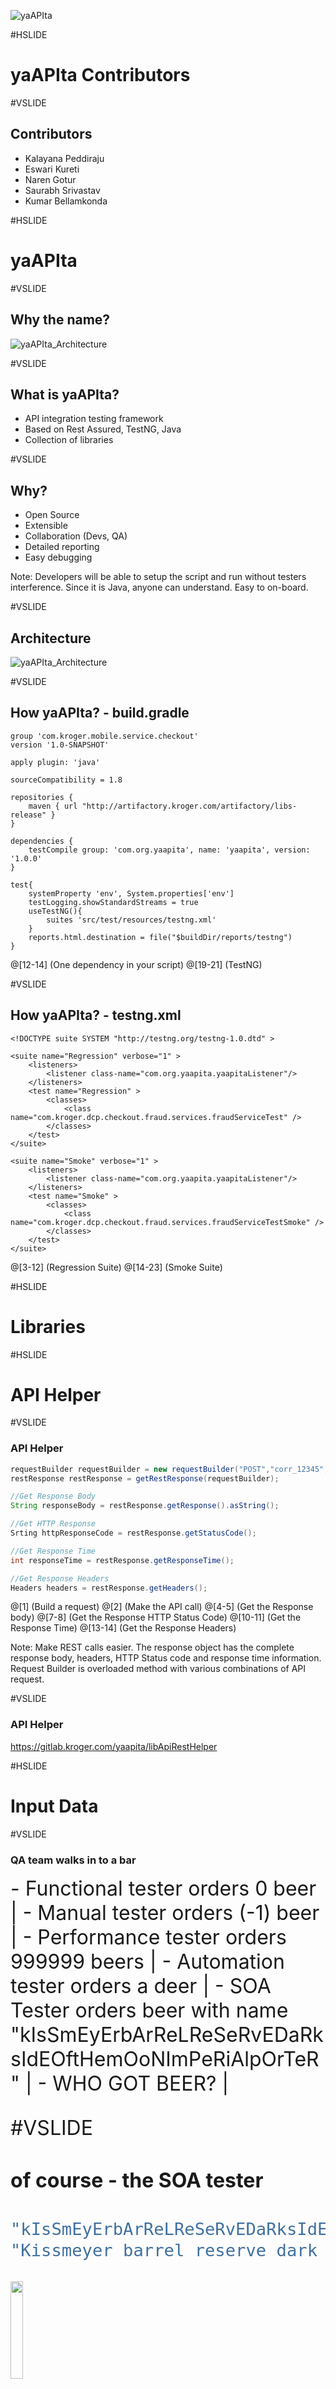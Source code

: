 
![yaAPIta](/assets/images/yaapita_logo_big.png)

#HSLIDE

# yaAPIta Contributors

#VSLIDE

## Contributors

- Kalayana Peddiraju
- Eswari Kureti
- Naren Gotur
- Saurabh Srivastav
- Kumar Bellamkonda

#HSLIDE

# yaAPIta

#VSLIDE

## Why the name?

![yaAPIta_Architecture](assets/images/yaapita_name.png)

#VSLIDE

## What is yaAPIta?

- API integration testing framework
- Based on Rest Assured, TestNG, Java
- Collection of libraries

#VSLIDE

## Why?

- Open Source
- Extensible
- Collaboration (Devs, QA)
- Detailed reporting
- Easy debugging

Note: Developers will be able to setup the script and run without testers interference. Since it is Java, anyone can understand. Easy to on-board.

#VSLIDE

## Architecture

![yaAPIta_Architecture](assets/images/yaAPIta_Architecture.png)

#VSLIDE

## How yaAPIta? - build.gradle

```
group 'com.kroger.mobile.service.checkout'
version '1.0-SNAPSHOT'

apply plugin: 'java'

sourceCompatibility = 1.8

repositories {
    maven { url "http://artifactory.kroger.com/artifactory/libs-release" }
}

dependencies {
    testCompile group: 'com.org.yaapita', name: 'yaapita', version: '1.0.0'
}

test{
    systemProperty 'env', System.properties['env']
    testLogging.showStandardStreams = true
    useTestNG(){
        suites 'src/test/resources/testng.xml'
    }
    reports.html.destination = file("$buildDir/reports/testng")
}
```

@[12-14] (One dependency in your script)
@[19-21] (TestNG)

#VSLIDE

## How yaAPIta? - testng.xml


```
<!DOCTYPE suite SYSTEM "http://testng.org/testng-1.0.dtd" >

<suite name="Regression" verbose="1" >
    <listeners>
        <listener class-name="com.org.yaapita.yaapitaListener"/>
    </listeners>
    <test name="Regression" >
        <classes>
            <class name="com.kroger.dcp.checkout.fraud.services.fraudServiceTest" />
        </classes>
    </test>
</suite>

<suite name="Smoke" verbose="1" >
    <listeners>
        <listener class-name="com.org.yaapita.yaapitaListener"/>
    </listeners>
    <test name="Smoke" >
        <classes>
            <class name="com.kroger.dcp.checkout.fraud.services.fraudServiceTestSmoke" />
        </classes>
    </test>
</suite>
```

@[3-12] (Regression Suite)
@[14-23] (Smoke Suite)

#HSLIDE

# Libraries

#HSLIDE

# API Helper

#VSLIDE

### API Helper

```java
requestBuilder requestBuilder = new requestBuilder("POST","corr_12345","https://mockapi-test.cfcdcinternaltest.kroger.com/APITest/", "Basic ob30f834fp38fybqebwe",body);
restResponse restResponse = getRestResponse(requestBuilder);

//Get Response Body
String responseBody = restResponse.getResponse().asString();

//Get HTTP Response
Srting httpResponseCode = restResponse.getStatusCode();

//Get Response Time
int responseTime = restResponse.getResponseTime();

//Get Response Headers
Headers headers = restResponse.getHeaders();
```
@[1] (Build a request)
@[2] (Make the API call)
@[4-5] (Get the Response body)
@[7-8] (Get the Response HTTP Status Code)
@[10-11] (Get the Response Time)
@[13-14] (Get the Response Headers)

Note: Make REST calls easier. The response object has the complete response body, headers, HTTP Status code and response time information. Request Builder is overloaded method with various combinations of API request.

#VSLIDE

### API Helper

https://gitlab.kroger.com/yaapita/libApiRestHelper

#HSLIDE

# Input Data

#VSLIDE

### QA team walks in to a bar
<font size=6>
- Functional tester orders 0 beer |
- Manual tester orders (-1) beer |
- Performance tester orders 999999 beers |
- Automation tester orders a deer | 
- SOA Tester orders beer with name "kIsSmEyErbArReLReSeRvEDaRksIdEOftHemOoNImPeRiAlpOrTeR" |
- WHO GOT BEER? |

#VSLIDE

#### of course - the SOA tester

```java
"kIsSmEyErbArReLReSeRvEDaRksIdEOftHemOoNImPeRiAlpOrTeR"
"Kissmeyer barrel reserve dark side of the moon imperial porter"
```

<img src="assets/images/beer.jpg" width="20%">

#VSLIDE

### Load Input Data

Excel
```java
getEnabledTests("/src/test/Resources/testExcel.xlsx","testSheet");
```

CSV
```java
getEnabledCsvTests("/src/test/Resources/testCsvInput.csv")
```

JSON
```java
getEnabledJsonTests("/src/test/Resources/testJSONInput.json")
```


Note: Explain data driven. Explain enabled test (Mandatory columns). Keep sample (README.md) file ready.

#VSLIDE

### Load Input Data

https://gitlab.kroger.com/yaapita/libLoadInputData

#HSLIDE


# Read And Parse Files

#VSLIDE

### Read And Parse Files

- Input can come from either input sheet or properties file
- Sample properties file  

```
fraud_host = https://ecsb-test.kroger.com/checkout-fraud-aggregator

fraud_uri = fraud/v1
fraud_uri_preauth = preauth
fraud_basicauth = Basic YmVuOmJlbnNwYXNzd29yZA==

inputFilePath = /src/test/resources/data/input/
expectedOutputFilePath = /src/test/resources/data/output/

yaapita_retryLimit = 0
```

Note: Supports multiple property files based on environment. Can be configured in yml file.

#VSLIDE


### Read And Parse Files

![variables](assets/images/yaapitaReadAndParseFiles.png)


Note: Advantage - Framework automatically loads property and data input(like excel) to system properties at test start. 

#VSLIDE

### Read And Parse Files

```
readAndParseFile("/src/test/Resources/Data/sampleInput.json");
```

```
{
  "orderId":"{{subOrderID}}",
  "appName": "ClickList",
  "accountNumber": "{{userguid}}",
  "authType": "realTimeAuth",
  "amount": 18.7,
  "paymentMethodId": "{{cardID}}",
  "pickupStoreId": "{{Division}}{{Store}}"
}
```

Note: The variables are parsed from System Properties.
#VSLIDE

### Read And Parse Files

https://gitlab.kroger.com/yaapita/libParseFiles

#HSLIDE

# JSON X Assertion

#VSLIDE

### JSON X Assertion

- jsonXAssertEquals
- jsonXAssertEqualsIgnoreNodes
- jsonXAssertEqualsIgnoreValues
- jsonXAssertEqualsPartial

Note: Sample for ignore value can be timestamp, randomly generated uuids etc.

#VSLIDE

### JSON X Assertion - Ignore

```
java.lang.AssertionError: Response Match :  createdDate
Expected: 2018-04-20T19:54:15.152Z
     got: 2018-05-22T18:25:12.654Z
 ; etag
Expected: 74e8fb93c8fc6354fb913c0ea77b70f8
     got: ebdc235881c3826bbfcccbb59013c44a
```
@[1-3] (creationDate - varies everytime - (ignore the value))
@[4-6] (etag - Randomnly generated value - (ignore the node))

#VSLIDE

### JSON X Assertion - Partial Match

```
ArrayList<String> ignoredNodes = new ArrayList<>();
ignoredNodes.add("subOrderID[*].etag");
ArrayList<String> ignoredValues = new ArrayList<>();
ignoredValues.add("subOrderID[*].creationDate");
jsonXAssertEqualsPartial ("Response Mismatch : ", actualJson, expectedJson, ignoredNodes, ignoredValues, JSONCompareMode.NON_EXTENSIBLE);
```
@[1-2] (etag - Node ignored)
@[3-4] (creationDate - Value ignored)
@[5] (Assertion - include both ArrayList)

Note: jsonPath is given in the ArrayLIst

#VSLIDE

### JSON X Assertion - Report

```
java.lang.AssertionError: Response Match :  
    data.order.orderDetails.cartSize
Expected: 25
     got: 20
 ; data.order.orderDetails.subtotal
Expected: 25
     got: 15
 ; data.order.readyForProcessing
Expected: false
     got: true
```
@[2] (json path of the node mismatched)
@[3-4] (prints the actual and expected value)
#VSLIDE

### JSON X Assertion

https://gitlab.kroger.com/yaapita/jsonxassert

#HSLIDE

# DB Util

#VSLIDE

### DB Util

- Cassandra
- SQL
- Oracle
<br>

```
//Sample Cassandra connection

Session session = getCassandraSession("u060dcsolr41.kroger.com", 9042, "ecomstatus", "ecomstatus_test", "password");

ResultSet rs= executeQuery(session, "select * from ecomstatus.event_data_v2 where division='014' and storenumber='00383' ;");

String db_response = convertCassandraResultSetToJSON(rs);
```

Note: Create a session once and run multiple queries. Optionally convert the response into JSON for comparing with expected response

#VSLIDE

### DB Util

https://gitlab.kroger.com/yaapita/libdbutil

#HSLIDE

# MQ Util

#VSLIDE

### MQ Util

- Create MQ connection
- Put message to mq
- get message from mq
- clear all messages from mq

```
MQQueueManager mq = mqConnect("QM.ECIIB.DEV", "u060eciibd81.kroger.com","CLNT.ECIIB.DEV",1414,"","");

messagePut(mq, "KRG.OMS.ORDER.SYNC.PUBLISH.OUT", "{\"test\": \"This is a test message designed to error out.\"}");

String returnMsg = messageGet(mq, "KRG.DSW.OMS.ERR");

clearQueue(mq,"KRG.DSW.OMS.ERR");
```
#VSLIDE

### MQ Util

https://gitlab.kroger.com/yaapita/libMQ

#HSLIDE

# Reporting

#VSLIDE

### Reporting

Initialize report
```
libReporting report = new libReporting("CPS_Create");
```
<br/>

Log data to report
```
report.putData("cardID", "2342423");
report.putServiceData("CPS Create Profile",url,request, actualHTTPResponseCode, expectedHTTPResponseCode, actualResponse, expectedResponse, responseTime);
```

Note: Consolidate HTML report. Logs of all events reported from the script.  Create report object at calss level and initialize it in the suite setup. Use it in the test method.

#VSLIDE

### Reporting - Test View

![Report](assets/images/Report_Screenshot_Class.png)

Note: JSONs automatically formatted. Option to copy json to clipboard. Service calls distinctly visible. Dashboard view

#VSLIDE

### Reporting - Dashboard View

![Report](assets/images/Report_Screenshot_Dashboard.png)

Note: Quick snapshot of the test results. Can be used for BAs, Scrum masters and other non-technical person in the team.
    
#HSLIDE

# WireMock Helper

#VSLIDE

### WireMock Helper

Add Dynamic Mapping
```java
addDynamicMapping ("\Users\kon7017\File\mappingFile.json"
                    , "mockcheckout-test.cfcdcinternaltest.kroger.com");
```

Delete Dynamic Mapping
```java
deleteDynamicMappings ("2a12532b-299d-4679-aeed-65b755736569, 04ffca91-ff08-9d3f-0706-c0747058d2dd"
                    , "mockcheckout-test.cfcdcinternaltest.kroger.com");
```

Find WireMock Request
```java
 String response = findWireMockRequest("{ \"url\" : \"/icNowImport/7dbdc6ad-fc5d-4e4b-a78b-916f42c92eae\" }"
                    ,"mockcheckout-test.cfcdcinternaltest.kroger.com");
```

Note: Helper to make the ADMIN API calls easier.

#VSLIDE

### WireMock Helper

https://gitlab.kroger.com/yaapita/libWireMockHelper

#HSLIDE

# HELLO WORLD!

#VSLIDE

## yaAPIta Seed

- The seed project to start a new test script
- Docs available on getting started
- Easy to setup and follow
- Branch "```seedCPS```" has completed sample project.

</br>

https://gitlab.kroger.com/yaapita/yaapitaseed


#HSLIDE

# Other Features

#VSLIDE

## RETRY

```
yaapita_retryLimit = 1
```

- Flaky tests can be retried automatically
- Number of retries is customizable
- Only latest run will be reported

Note: Easy to implement. One property does it all. 0 is the default value (no retries). Use caution while using this.

#VSLIDE

## ECHO VALIDATION

```
String jsonResponse = searchEcho("{\n" +
                "  \"size\": 10,\n" +
                "  \"query\": {\n" +
                "    \"bool\": {\n" +
                "      \"must\": [\n" +
                "        {\n" +
                "          \"match\": {\n" +
                "            \"correlationId\": {\n" +
                "              \"query\": \"1523364632303\"\n" +
                "            }\n" +
                "          }\n" +
                "        }\n" +
                "      ]\n" +
                "    }\n" +
                "  }\n" +
                "}","yaapita", "stage");
```

- perform elastic search / validate ECHO logging

#VSLIDE

## ECHO SEND

```
String requestData = "[{\n" +
                "\"type\": \"INFO\",\n" +
                "\"routingKey\": \"yaapita\",\n" +
                "\"message\": \"Echo Search Test\",\n" +
                "\"correlationId\" : \"1523364632303\",\n" +
                "\"messageDetail\": {\n" +
                    "\"yaapitaMessage\": \"Test Message\"\n" +
                "},\n" +
                "\"timestamp\": 1523364632303\n" +
            "}]";
sendDataToEcho (requestData,"stage");
```

- Send any application specific data to custom key.

#HSLIDE

# QA ECHO Dashboard

#VSLIDE

## QA ECHO Dashboard
<br>
- QA Dashboard - required by QA management for test metrics
- Automatically all tests written in yaAPIta are sent to ECHO

#VSLIDE

## QA ECHO Dashboard

```
@BeforeSuite
public void suiteSetup() throws IOException, URISyntaxException, InterruptedException {
    System.setProperty("ApplicationName", "FraudAPI");
    report = new libReporting("Fraud_PreAuth");
}
```
<br>

```
System.setProperty("serviceExecutionMS", String.valueOf(getGuidRestResponse.getResponseTime()));
```

#HSLIDE

# DEMO
##### The demo is done by professional SOA testers. Please don't try this at home.

Note: Folder structure, Dev Test comparison, Run a sample test, Show a report.

#HSLIDE

# Kroger Utils

#VSLIDE

## Kroger Utils

- CPS
    - Create User
    - Get Email from GUID
    - Get GUID from Email
    - Delete User
- Vault
    - Vault Add Card
- Basket
    - Create Basket
    - Delete All Baskets of User

#VSLIDE

## Kroger Utils - CPS Create User

```
JSONObject CPSResponse = new JSONObject(createUser("test"));

String emailAddress = CPSResponse.getString("Email");
String userGuid = CPSResponse.getString("GUID");
String userLoyaltyCardNumber = CPSResponse.getString("loyaltyCardNumber");
```
#VSLIDE

## Kroger Utils

https://gitlab.kroger.com/yaapita/libYaapitaKrogerUtils\

#HSLIDE

# yaAPIta in Digital

#VSLIDE

## yaAPIta in Digital

- THOR
- ODIN
- Village People
- Autobots
- Decepticons
- Dinabots
- Predacons
- Night's Watch
- Nerf Herders ...

#HSLIDE

# YAAPITA USAGE

#VSLIDE

## YAAPITA USAGE

- All usage about the framework is logged to ECHO.
- Also logs all exceptions in framework to ECHO.
- Used to troubleshoot issues in framework

<br><br>
<font size=4>Disclaimer: Yes, we steal your personal information without your consent. 

#VSLIDE

### YAAPITA USAGE
![ECHO yaAPIta Dashboard](assets/images/ECHO_yaAPIta_Dashboard.png)

#HSLIDE

# WHO USES YAAPITA

#VSLIDE

![Disclaimer](assets/images/disclaimer.png)

#HSLIDE

# Contributions

#VSLIDE

## Contributions
- Want to contribute? 
    - Request dev access
    - Create branch
    - Submit PR
- Fork if needed

#HSLIDE

# yaAPIta's future

#VSLIDE

## yaAPIta's future
- Enhanced parallel execution
- More kroger utils
- Support DB2 and other DBs
- Support Kafka and other mq utils
- Gitlab history support

#HSLIDE

```audience.ask(questions);```
<br>
<font size=5>presenter.answer("Great question! Will add that in yaAPIta V2")
<br><br><br>
<font size=4>There is one more exciting slide (Hang on!)

#HSLIDE

### Coming Soon
# yaapita 2.0.0

#### https://gitlab.kroger.com/yaapita